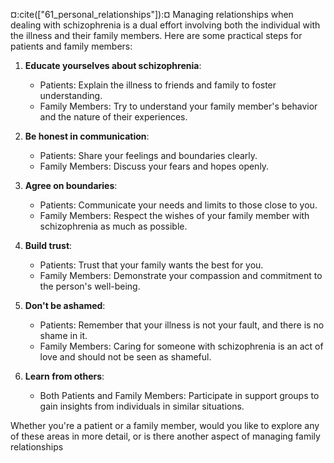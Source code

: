 ¤:cite(["61_personal_relationships"]):¤ Managing relationships when dealing with schizophrenia is a dual effort involving both the individual with the illness and their family members. Here are some practical steps for patients and family members:

1. **Educate yourselves about schizophrenia**:
   - Patients: Explain the illness to friends and family to foster understanding.
   - Family Members: Try to understand your family member's behavior and the nature of their experiences.

2. **Be honest in communication**:
   - Patients: Share your feelings and boundaries clearly.
   - Family Members: Discuss your fears and hopes openly.

3. **Agree on boundaries**:
   - Patients: Communicate your needs and limits to those close to you.
   - Family Members: Respect the wishes of your family member with schizophrenia as much as possible.

4. **Build trust**:
   - Patients: Trust that your family wants the best for you.
   - Family Members: Demonstrate your compassion and commitment to the person's well-being.

5. **Don't be ashamed**:
   - Patients: Remember that your illness is not your fault, and there is no shame in it.
   - Family Members: Caring for someone with schizophrenia is an act of love and should not be seen as shameful.

6. **Learn from others**:
   - Both Patients and Family Members: Participate in support groups to gain insights from individuals in similar situations.

Whether you're a patient or a family member, would you like to explore any of these areas in more detail, or is there another aspect of managing family relationships